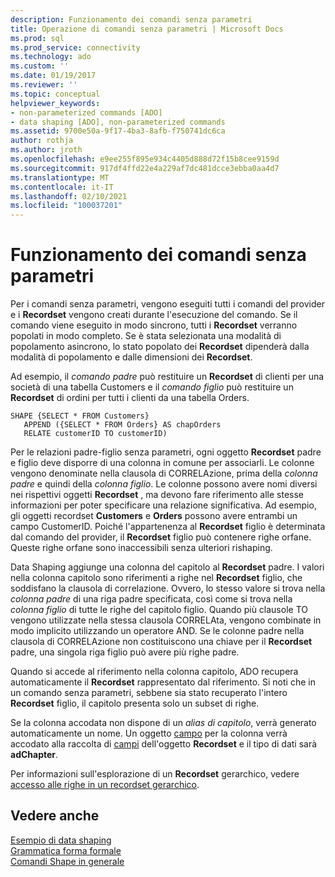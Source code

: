```yaml
---
description: Funzionamento dei comandi senza parametri
title: Operazione di comandi senza parametri | Microsoft Docs
ms.prod: sql
ms.prod_service: connectivity
ms.technology: ado
ms.custom: ''
ms.date: 01/19/2017
ms.reviewer: ''
ms.topic: conceptual
helpviewer_keywords:
- non-parameterized commands [ADO]
- data shaping [ADO], non-parameterized commands
ms.assetid: 9700e50a-9f17-4ba3-8afb-f750741dc6ca
author: rothja
ms.author: jroth
ms.openlocfilehash: e9ee255f895e934c4405d888d72f15b8cee9159d
ms.sourcegitcommit: 917df4ffd22e4a229af7dc481dcce3ebba0aa4d7
ms.translationtype: MT
ms.contentlocale: it-IT
ms.lasthandoff: 02/10/2021
ms.locfileid: "100037201"
---
```

# <a name="operation-of-non-parameterized-commands"></a>Funzionamento dei comandi senza parametri
Per i comandi senza parametri, vengono eseguiti tutti i comandi del provider e i **Recordset** vengono creati durante l'esecuzione del comando. Se il comando viene eseguito in modo sincrono, tutti i **Recordset** verranno popolati in modo completo. Se è stata selezionata una modalità di popolamento asincrono, lo stato popolato dei **Recordset** dipenderà dalla modalità di popolamento e dalle dimensioni dei **Recordset**.  
  
 Ad esempio, il *comando padre* può restituire un **Recordset** di clienti per una società di una tabella Customers e il *comando figlio* può restituire un **Recordset** di ordini per tutti i clienti da una tabella Orders.  
  
```  
SHAPE {SELECT * FROM Customers}   
   APPEND ({SELECT * FROM Orders} AS chapOrders   
   RELATE customerID TO customerID)  
```  
  
 Per le relazioni padre-figlio senza parametri, ogni oggetto **Recordset** padre e figlio deve disporre di una colonna in comune per associarli. Le colonne vengono denominate nella clausola di CORRELAzione, prima della *colonna padre* e quindi della *colonna figlio*. Le colonne possono avere nomi diversi nei rispettivi oggetti **Recordset** , ma devono fare riferimento alle stesse informazioni per poter specificare una relazione significativa. Ad esempio, gli oggetti recordset **Customers** e **Orders** possono avere entrambi un campo CustomerID. Poiché l'appartenenza al **Recordset** figlio è determinata dal comando del provider, il **Recordset** figlio può contenere righe orfane. Queste righe orfane sono inaccessibili senza ulteriori rishaping.  
  
 Data Shaping aggiunge una colonna del capitolo al **Recordset** padre. I valori nella colonna capitolo sono riferimenti a righe nel **Recordset** figlio, che soddisfano la clausola di correlazione. Ovvero, lo stesso valore si trova nella *colonna padre* di una riga padre specificata, così come si trova nella *colonna figlio* di tutte le righe del capitolo figlio. Quando più clausole TO vengono utilizzate nella stessa clausola CORRELAta, vengono combinate in modo implicito utilizzando un operatore AND. Se le colonne padre nella clausola di CORRELAzione non costituiscono una chiave per il **Recordset** padre, una singola riga figlio può avere più righe padre.  
  
 Quando si accede al riferimento nella colonna capitolo, ADO recupera automaticamente il **Recordset** rappresentato dal riferimento. Si noti che in un comando senza parametri, sebbene sia stato recuperato l'intero **Recordset** figlio, il capitolo presenta solo un subset di righe.  
  
 Se la colonna accodata non dispone di un *alias di capitolo*, verrà generato automaticamente un nome. Un oggetto [campo](../../reference/ado-api/field-object.md) per la colonna verrà accodato alla raccolta di [campi](../../reference/ado-api/fields-collection-ado.md) dell'oggetto **Recordset** e il tipo di dati sarà **adChapter**.  
  
 Per informazioni sull'esplorazione di un **Recordset** gerarchico, vedere [accesso alle righe in un recordset gerarchico](./accessing-rows-in-a-hierarchical-recordset.md).  
  
## <a name="see-also"></a>Vedere anche  
 [Esempio di data shaping](./data-shaping-example.md)   
 [Grammatica forma formale](./formal-shape-grammar.md)   
 [Comandi Shape in generale](./shape-commands-in-general.md)